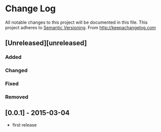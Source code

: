 # Change Log
All notable changes to this project will be documented in this file.
This project adheres to [Semantic Versioning](http://semver.org/).
From http://keepachangelog.com

## [Unreleased][unreleased]
### Added
### Changed
### Fixed
### Removed

## [0.0.1] - 2015-03-04
- first release